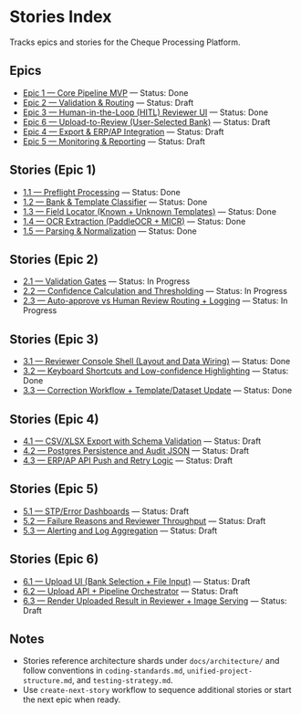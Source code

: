 # Stories Index

Tracks epics and stories for the Cheque Processing Platform.

## Epics
- [Epic 1 — Core Pipeline MVP](./epic-1-core-pipeline-mvp.md) — Status: Done
- [Epic 2 — Validation & Routing](./epic-2-validation-routing.md) — Status: Draft
- [Epic 3 — Human-in-the-Loop (HITL) Reviewer UI](./epic-3-hitl-ui.md) — Status: Done
- [Epic 6 — Upload-to-Review (User-Selected Bank)](./epic-6-upload-to-review.md) — Status: Draft
- [Epic 4 — Export & ERP/AP Integration](./epic-4-export-integration.md) — Status: Draft
- [Epic 5 — Monitoring & Reporting](./epic-5-monitoring-reporting.md) — Status: Draft

## Stories (Epic 1)
- [1.1 — Preflight Processing](./1.1.story.md) — Status: Done
- [1.2 — Bank & Template Classifier](./1.2.story.md) — Status: Done
- [1.3 — Field Locator (Known + Unknown Templates)](./1.3.story.md) — Status: Done
- [1.4 — OCR Extraction (PaddleOCR + MICR)](./1.4.story.md) — Status: Done
- [1.5 — Parsing & Normalization](./1.5.story.md) — Status: Done

## Stories (Epic 2)
- [2.1 — Validation Gates](./2.1.story.md) — Status: In Progress
- [2.2 — Confidence Calculation and Thresholding](./2.2.story.md) — Status: In Progress
- [2.3 — Auto-approve vs Human Review Routing + Logging](./2.3.story.md) — Status: In Progress

## Stories (Epic 3)
- [3.1 — Reviewer Console Shell (Layout and Data Wiring)](./3.1.story.md) — Status: Done
- [3.2 — Keyboard Shortcuts and Low-confidence Highlighting](./3.2.story.md) — Status: Done
- [3.3 — Correction Workflow + Template/Dataset Update](./3.3.story.md) — Status: Done

## Stories (Epic 4)
- [4.1 — CSV/XLSX Export with Schema Validation](./4.1.story.md) — Status: Draft
- [4.2 — Postgres Persistence and Audit JSON](./4.2.story.md) — Status: Draft
- [4.3 — ERP/AP API Push and Retry Logic](./4.3.story.md) — Status: Draft

## Stories (Epic 5)
- [5.1 — STP/Error Dashboards](./5.1.story.md) — Status: Draft
- [5.2 — Failure Reasons and Reviewer Throughput](./5.2.story.md) — Status: Draft
- [5.3 — Alerting and Log Aggregation](./5.3.story.md) — Status: Draft

## Stories (Epic 6)
- [6.1 — Upload UI (Bank Selection + File Input)](./6.1.story.md) — Status: Draft
- [6.2 — Upload API + Pipeline Orchestrator](./6.2.story.md) — Status: Draft
- [6.3 — Render Uploaded Result in Reviewer + Image Serving](./6.3.story.md) — Status: Draft

## Notes
- Stories reference architecture shards under `docs/architecture/` and follow conventions in `coding-standards.md`, `unified-project-structure.md`, and `testing-strategy.md`.
- Use `create-next-story` workflow to sequence additional stories or start the next epic when ready.
